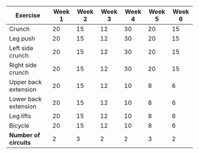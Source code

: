 | Exercise | Week 1 | Week 2 | Week 3 | Week 4 | Week 5 | Week 6 |
| ---- | ---- | ---- | ---- | ---- | ---- | ----- |
| Crunch | 20 | 15 | 12 | 30 | 20 | 15 |
| Leg push | 20 | 15 | 12 | 30 | 20 | 15 |
| Left side crunch | 20 | 15 | 12 | 30 | 20 | 15 |
| Right side crunch | 20 | 15 | 12 | 30 | 20 | 15 |
| Upper back extension | 20 | 15 | 12 | 10 | 8 | 6 |
| Lower back extension | 20 | 15 | 12 | 10 | 8 | 6 |
| Leg lifts | 20 | 15 | 12 | 10 | 8 | 6 |
| Bicycle | 20 | 15 | 12 | 10 | 8 | 6 |
| **Number of circuits** | 2 | 3 | 2 | 2 | 3 | 2 |
